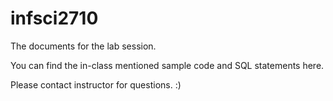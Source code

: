 # infsci2710

The documents for the lab session.

You can find the in-class mentioned sample code and SQL statements here.

Please contact instructor for questions. :)
